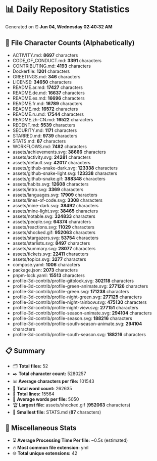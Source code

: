 # 📊 Daily Repository Statistics
Generated on ⏰ **Jun 04, Wednesday 02:40:32 AM**

## 📂 File Character Counts (Alphabetically)
- ACTIVITY.md: **8697** characters
- CODE_OF_CONDUCT.md: **3391** characters
- CONTRIBUTING.md: **4193** characters
- Dockerfile: **1201** characters
- GREETINGS.md: **346** characters
- LICENSE: **34650** characters
- README.ar.md: **17427** characters
- README.de.md: **16637** characters
- README.es.md: **16696** characters
- README.fr.md: **16789** characters
- README.md: **16572** characters
- README.ru.md: **17544** characters
- README.zh-CN.md: **16522** characters
- RECENT.md: **5539** characters
- SECURITY.md: **1171** characters
- STARRED.md: **9739** characters
- STATS.md: **87** characters
- WORKFLOWS.md: **7482** characters
- assets/achievements.svg: **38666** characters
- assets/activity.svg: **24281** characters
- assets/default.svg: **42017** characters
- assets/github-snake-dark.svg: **123338** characters
- assets/github-snake-light.svg: **123338** characters
- assets/github-snake.gif: **388348** characters
- assets/habits.svg: **12608** characters
- assets/intro.svg: **3369** characters
- assets/languages.svg: **17909** characters
- assets/lines-of-code.svg: **3308** characters
- assets/mine-dark.svg: **38492** characters
- assets/mine-light.svg: **38465** characters
- assets/notable.svg: **324833** characters
- assets/people.svg: **64374** characters
- assets/reactions.svg: **11029** characters
- assets/shocked.gif: **952063** characters
- assets/stargazers.svg: **53754** characters
- assets/starlists.svg: **8497** characters
- assets/summary.svg: **28077** characters
- assets/tickets.svg: **22411** characters
- assets/topics.svg: **3277** characters
- compose.yaml: **1006** characters
- package.json: **2073** characters
- pnpm-lock.yaml: **15513** characters
- profile-3d-contrib/profile-gitblock.svg: **302118** characters
- profile-3d-contrib/profile-green-animate.svg: **277126** characters
- profile-3d-contrib/profile-green.svg: **171238** characters
- profile-3d-contrib/profile-night-green.svg: **277125** characters
- profile-3d-contrib/profile-night-rainbow.svg: **475130** characters
- profile-3d-contrib/profile-night-view.svg: **277151** characters
- profile-3d-contrib/profile-season-animate.svg: **294104** characters
- profile-3d-contrib/profile-season.svg: **188216** characters
- profile-3d-contrib/profile-south-season-animate.svg: **294104** characters
- profile-3d-contrib/profile-south-season.svg: **188216** characters

## 📋 Summary
- 🗂️ **Total files:** 52
- ✒️ **Total character count:** 5280257
- 📊 **Average characters per file:** 101543
- 📝 **Total word count:** 262635
- 🧾 **Total lines:** 15564
- 📐 **Average words per file:** 5050
- 🏆 **Largest file:** assets/shocked.gif (**952063** characters)
- 🥉 **Smallest file:** STATS.md (**87** characters)

## 🌟 Miscellaneous Stats
- ⌛ **Average Processing Time Per file:** ~0.5s (estimated)
- 🔥 **Most common file extension:** yml
- 🌐 **Total unique extensions:** 42
